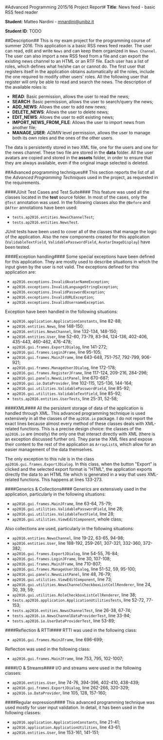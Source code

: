 #Advanced Programming 2015/16 Project Report#
**Title**: News feed - basic RSS feed reader

**Student**: Matteo Nardini - mnardini@unibz.it

**Student ID**: TODO


##Description##
This is my exam project for the programming course of summer 2016. This application is a basic RSS news feed reader. The user can
read, edit and write `News` and can keep them organized in `News Channel`. The user can also import a new RSS feed from a file and can
export the existing news channel to an HTML or an RTF file. Each user has a list of roles, which defines what he/she can or cannot do. The first
user that registers itself in the application obtains automatically all the roles, include the one required to modify other users' roles. All the
following user that register will only be able to read and search the news. The description of the available roles is:

* **READ**: Basic permission, allows the user to read the news;
* **SEARCH**: Basic permission, allows the user to search/query the news;
* **ADD_NEWS**: Allows the user to add new news;
* **DELETE_NEWS**: Allows the user to delete news;
* **EDIT_NEWS**: Allows the user to edit existing news;
* **IMPORT_NEWS_FROM_FILE**: Allows the user to import news from another file;
* **MANAGE_USER**: *ADMIN* level permission, allows the user to manage both its own roles and the ones of the other users.

The data is persistently stored in two XML file, one for the users and one for the news channel. These two file are stored in the **data** folder. All the user avatars are copied and stored in the **assets** folder, in order to ensure that they are always available, even if the original image selected is deleted.

##Advanced programming techniques##
This section reports the list of all the *Advanced Programming Techniques* used in the project, as requested in the requirements.

####JUnit Test Cases and Test Suite####
This feature was used all the classes located in the **test** source folder. In most of the cases, only the `@Test` annotation was used. In the following classes also the `@Before` and `@After` annotations have been used:

* `tests.ap2016.entities.NewsChannelTest`;
* `tests.ap2016.entities.NewsTest`.

JUnit tests have been used to cover all of the classes that manage the logic of the application. Also the new components created for this application (`ValidableTextField`, `ValidablePasswordField`, `AvatarImageDisplay`) have been tested.

####Exception handling####
Some special exceptions have been defined for this application. They are mostly used to describe situations in which the input given by the user is not valid. The exceptions defined for this application are:

* `ap2016.exceptions.InvalidAvatarNameException`;
* `ap2016.exceptions.InvalidLanguageStringException`;
* `ap2016.exceptions.InvalidPasswordException`;
* `ap2016.exceptions.InvalidURLException`;
* `ap2016.exceptions.InvalidUsernameException`.

Exception have been handled in the following situations:

* `ap2016.application.ApplicationConstants`, line 82-88;
* `ap2016.entities.News`, line 148-150;
* `ap2016.entities.NewsChannel`, line 132-134, 148-150;
* `ap2016.entities.User`, line 52-60, 73-79, 83-94, 124-136, 402-406, 435-443, 460-462, 476-478;
* `ap2016.gui.frames.ExportJDialog`, line 141-272;
* `ap2016.gui.frames.LoginJFrame`, line 95-105;
* `ap2016.gui.frames.MainJFrame`, line 643-648, 751-757, 792-799, 906-921;
* `ap2016.gui.frames.ManageUserJDialog`, line 172-178;
* `ap2016.gui.frames.RegisterJFrame`, line 117-124, 209-216, 284-296;
* `ap2016.gui.panels.NewsListPanel`, line 670-687;
* `ap2016.gui.io.DataProvider`, line 102-115, 125-136, 144-164;
* `ap2016.gui.utilities.ValidablePasswordField`, line 85-92;
* `ap2016.gui.utilities.ValidableTextField`, line 85-92;
* `tests.ap2016.entities.UserTests`, line 25-31, 52-58;


####XML####
All the persistent storage of data of the application is handled through XML. This advanced programming technique is used extensively
in all the classes of the `ap2016.io` package. I do not report the exact lines because almost every method of these classes deals with XML-related functions. This is a precise design choice: the classes of the `ap2016.io` are (mostly) the only one that interact directly with XML (there is an exception discussed further on). They parse the XML files and expose their content to the rest of the application as `ArrayList`s, which allow for an easier management of the data themselves.

The only exception to this rule is in the class `ap2016.gui.frames.ExportJDialog`. In this class, when the button "Export" is clicked and the selected export format is "HTML", the application exports directly the data to an HTML file which is generated in a way that uses XML-related functions. This happens at lines 133-273.

####Generics & Collections####
Generics are extensively used in the application, particularly in the following situations:

* `ap2016.gui.frames.MainJFrame`, line 63-64, 75-79;
* `ap2016.gui.utilities.ValidablePasswordField`, line 28;
* `ap2016.gui.utilities.ValidableTextField`, line 28;
* `ap2016.gui.utilities.ViewEditComponent`, whole class;

Also collections are used, particularly in the following situations:

* `ap2016.entities.NewsChannel`, line 19-22, 63-65, 94-98;
* `ap2016.entities.User`, line 188-192, 259-261, 307-321, 332-360, 372-382;
* `ap2016.gui.frames.ExportJDialog`, line 54-55, 76-84;
* `ap2016.gui.frames.LoginJFrame`, line 30, 107-108;
* `ap2016.gui.frames.MainJFrame`, line 710-807;
* `ap2016.gui.frames.ManageUserJDialog`, line 51-52, 59, 95-100;
* `ap2016.gui.panels.NewsListPanel`, line 48, 76-79;
* `ap2016.gui.utilities.ViewEditComponent`, line 73;
* `ap2016.gui.utilities.NewsChannelCheckboxListCellRenderer`, line 24, 30, 39, 59;
* `ap2016.gui.utilities.RoleCheckboxListCellRenderer`, line 38;
* `tests.ap2016.application.ApplicationUtilitiesTests`, line 52-72, 77-153;
* `tests.ap2016.entities.NewsChannelTest`, line 26-38, 67-74;
* `tests.ap2016.io.NewsChannelDataProviderTest`, line 33-94;
* `tests.ap2016.io.UserDataProviderTest`, line 53-89;

####Reflection & RTTI####
RTTI was used in the following class:

* `ap2016.gui.frames.MainJFrame`, line 696-699;

Reflection was used in the following class:

* `ap2016.gui.frames.MainJFrame`, line 753, 795, 102-1007;

####I/O & Streams####
I/O and streams were used in the following classes:

* `ap2016.entities.User`, line 74-76, 394-396, 402-410, 438-439;
* `ap2016.gui.frames.ExportJDialog`, line 262-266, 320-329;
* `ap2016.io.DataProvider`, line 105, 128, 157-160;

####Regular expression####
This advanced programming technique was used mostly for user input validation. In detail, it has been used in the following classes:

* `ap2016.application.ApplicationConstants`, line 21-41;
* `ap2016.application.ApplicationUtilities`, line 43-61;
* `ap2016.entities.User`, line 153-161, 141-151;